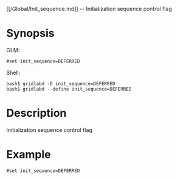 [[/Global/Init_sequence.md]] -- Initialization sequence control flag

# Synopsis
GLM:
~~~
#set init_sequence=DEFERRED
~~~
Shell:
~~~
bash$ gridlabd -D init_sequence=DEFERRED
bash$ gridlabd --define init_sequence=DEFERRED
~~~

# Description

Initialization sequence control flag

# Example

~~~
#set init_sequence=DEFERRED
~~~
